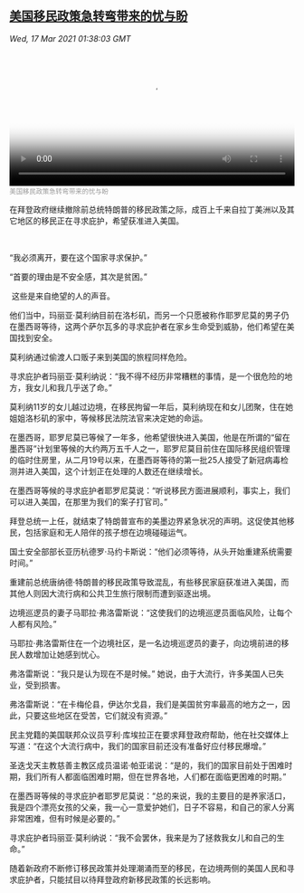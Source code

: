 <!--1615945281000-->
[美国移民政策急转弯带来的忧与盼](https://www.voachinese.com/a/us-mexico-border-overview-20210316/5817206.html)
------

<div><i>Wed, 17 Mar 2021 01:38:03 GMT</i></div><video poster="https://images.weserv.nl?url=gdb.voanews.com/8958e26a-90d9-48fe-b997-98f55ba7a66f_tv_r1_s_w900.jpg" src="https://av.voanews.com/Videoroot/Pangeavideo/2021/03/8/89/8958e26a-90d9-48fe-b997-98f55ba7a66f_240p.mp4" style="width:100%" controls></video><div><small style="color: #999;">美国移民政策急转弯带来的忧与盼</small></div><p>在拜登政府继续撤除前总统特朗普的移民政策之际，成百上千来自拉丁美洲以及其它地区的移民正在寻求庇护，希望获准进入美国。</p><p> </p><p>“我必须离开，要在这个国家寻求保护。”</p><p>“首要的理由是不安全感，其次是贫困。”</p><p> 这些是来自绝望的人的声音。</p><p>他们当中，玛丽亚·莫利纳目前在洛杉矶，而另一个只愿被称作耶罗尼莫的男子仍在墨西哥等待，这两个萨尔瓦多的寻求庇护者在家乡生命受到威胁，他们希望在美国找到安全。</p><p>莫利纳通过偷渡人口贩子来到美国的旅程同样危险。</p><p>寻求庇护者玛丽亚·莫利纳说：“我不得不经历非常糟糕的事情，是一个很危险的地方，我女儿和我几乎送了命。”</p><p>莫利纳11岁的女儿越过边境，在移民拘留一年后，莫利纳现在和女儿团聚，住在她姐姐洛杉矶的家中，等候移民法院法官来决定她的命运。</p><p>在墨西哥，耶罗尼莫已等候了一年多，他希望很快进入美国，他是在所谓的“留在墨西哥”计划里等候的大约两万五千人之一，耶罗尼莫目前住在国际移民组织管理的临时住房里，从二月19号以来，在墨西哥等待的第一批25人接受了新冠病毒检测并进入美国，这个计划正在处理的人数还在继续增长。</p><p>在墨西哥等候的寻求庇护者耶罗尼莫说：“听说移民方面进展顺利，事实上，我们可以进入美国，在那里为我们的案子打官司。”</p><p>拜登总统一上任，就结束了特朗普宣布的美墨边界紧急状况的声明。这促使其他移民，包括家庭和无人陪伴的孩子想在边境碰碰运气。</p><p>国土安全部部长亚历杭德罗·马约卡斯说：“他们必须等待，从头开始重建系统需要时间。”</p><p>重建前总统唐纳德·特朗普的移民政策导致混乱，有些移民家庭获准进入美国，而其他人则因大流行病和公共卫生旅行限制而遭到驱逐出境。</p><p>边境巡逻员的妻子马耶拉·弗洛雷斯说：“这使我们的边境巡逻员面临风险，让每个人都有风险。”</p><p>马耶拉·弗洛雷斯住在一个边境社区，是一名边境巡逻员的妻子，向边境前进的移民人数增加让她感到忧心。</p><p>弗洛雷斯说：“我只是认为现在不是时候。” 她说，由于大流行，许多美国人已失业，受到损害。</p><p>弗洛雷斯说：“在卡梅伦县，伊达尔戈县，我们是美国贫穷率最高的地方之一，因此，只要这些地区在受苦，它们就没有资源。”</p><p>民主党籍的美国联邦众议员亨利·库埃拉正在要求拜登政府帮助，他在社交媒体上写道：“在这个大流行病中，我们的国家目前还没有准备好应付移民爆增。”</p><p>圣迭戈天主教慈善主教区成员温诺·帕亚诺说：“是的，我们的国家目前处于困难时期，我们所有人都面临困难时期，但在世界各地，人们都在面临更困难的时期。”</p><p>在墨西哥等候的寻求庇护者耶罗尼莫说：“总的来说，我的主要目的是养家活口，我是四个漂亮女孩的父亲，我一心一意爱护她们，日子不容易，和自己的家人分离非常困难，但有时候是必要的。”</p><p>寻求庇护者玛丽亚·莫利纳说：“我不会罢休，我来是为了拯救我女儿和自己的生命。”</p><p>随着新政府不断修订移民政策并处理潮涌而至的移民，在边境两侧的美国人民和寻求庇护者，只能拭目以待拜登政府新移民政策的长远影响。</p>
